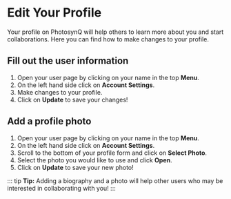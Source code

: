 # Edit Your Profile

Your profile on PhotosynQ will help others to learn more about you and start collaborations. Here you can find how to make changes to your profile.

## Fill out the user information

1. Open your user page by clicking on your name in the top **Menu**.
2. On the left hand side click on **Account Settings**.
3. Make changes to your profile.
4. Click on **Update** to save your changes!

## Add a profile photo

1. Open your user page by clicking on your name in the top **Menu**.
2. On the left hand side click on **Account Settings**.
3. Scroll to the bottom of your profile form and click on **Select Photo**.
4. Select the photo you would like to use and click **Open**.
5. Click on **Update** to save your new photo!

::: tip
**Tip:** Adding a biography and a photo will help other users who may be interested in collaborating with you!
:::
